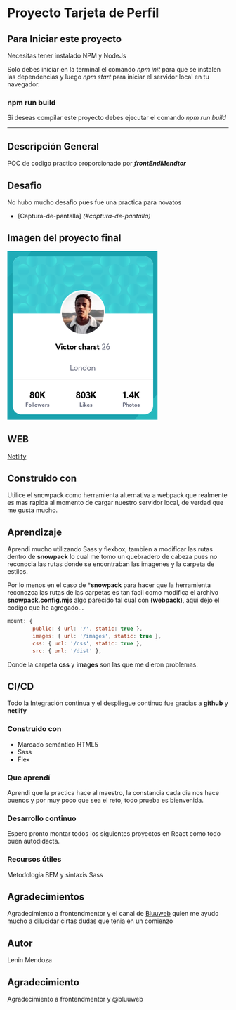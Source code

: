 # Proyecto Tarjeta de Perfil

## Para Iniciar este proyecto
Necesitas tener instalado NPM y NodeJs

Solo debes iniciar en la terminal el comando *npm init* para que se instalen las dependencias y luego *npm start* para iniciar el servidor local en tu navegador.


### npm run build

Si deseas compilar este proyecto debes ejecutar el comando *npm run build*

---

## Descripción General
POC de codigo practico proporcionado por ***frontEndMendtor***

## Desafio
No hubo mucho desafio pues fue una practica para novatos

  - [Captura-de-pantalla] *(#captura-de-pantalla)*
## Imagen del proyecto final
![CAptura de pantalla de la tarjeta de perfil](/images/capturaPantalla.png)

## WEB
[Netlify](https://desfio-1-forntendmentor.netlify.app/)

## Construido con
Utilice el snowpack como herramienta alternativa a webpack que realmente es mas rapida al momento de cargar nuestro servidor local, de verdad que me gusta mucho.

## Aprendizaje
Aprendi mucho utilizando Sass y flexbox, tambien a modificar las rutas dentro de **snowpack**  lo cual me tomo un quebradero de cabeza pues no reconocia las rutas donde se encontraban las imagenes y la carpeta de estilos.

Por lo menos en el caso de ***snowpack** para hacer que la herramienta reconozca las rutas de las carpetas es tan facil como modifica el archivo **snowpack.config.mjs** algo parecido tal cual con **(webpack)**, aqui dejo el codigo que he agregado...
```javascript
mount: {
        public: { url: '/', static: true },
        images: { url: '/images', static: true },
        css: { url: '/css', static: true },
        src: { url: '/dist' },
```
Donde la carpeta **css** y **images** son las que me dieron problemas.

## CI/CD
Todo la Integración continua y el despliegue continuo fue gracias a **github** y **netlify**

### Construido con

- Marcado semántico HTML5
- Sass
- Flex

### Que aprendí

Aprendi que la practica hace al maestro, la constancia cada dia nos hace buenos y por muy poco que sea el reto, todo prueba es bienvenida.

### Desarrollo continuo

Espero pronto montar todos los siguientes proyectos en React como todo buen autodidacta.

### Recursos útiles

Metodologia BEM y sintaxis Sass

## Agradecimientos

Agradecimiento a frontendmentor y el canal de [Bluuweb](https://bluuweb.github.io/) quien me ayudo mucho a dilucidar cirtas dudas que tenia en un comienzo

## Autor
Lenin Mendoza

## Agradecimiento
Agradecimiento a frontendmentor y @bluuweb

